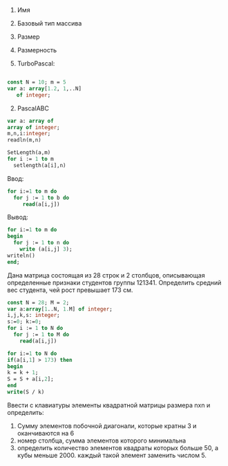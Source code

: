 
1. Имя
2. Базовый тип массива
3. Размер
4. Размерность

1. TurboPascal:
```pascal

const N = 10; m = 5 
var a: array[1.2, 1,..N]
   of integer;
```


2. PascalABC
```pascal
var a: array of
array of integer;
m,n,i:integer;
readln(m,n)

SetLength(a,m)
for i := 1 to m
  setlength(a[i],n)
```

Ввод:
```pascal
for i:=1 to m do 
  for j := 1 to b do 
     read(a[i,j])
```
Вывод:

```pascal
for i:=1 to m do
begin
  for j := 1 to n do
    write (a[i,j] 3);
writeln()
end;
```

Дана матрица состоящая из 28 строк и 2 столбцов, описывающая определенные признаки студентов группы 121341. Определить средний вес студента, чей рост превышает 173 см. 

```pascal
const N = 28; M = 2;
var a:array[1..N, 1.M] of integer;
i,j,k,s: integer; 
s:=0; k:=0;
for i := 1 to N do 
  for j := 1 to M do
    read(a[i,j])

for i:=1 to N do 
if(a[i,1] > 173) then
begin
k = k + 1;
S = S + a[i,2];
end
write(S / k)
```

Ввести с клавиатуры элементы квадратной матрицы размера nxn и определить: 
1. Сумму элементов побочной диагонали, которые кратны 3 и оканчиваются на 6
2. номер столбца, сумма элементов которого минимальна
3. определить количество элементов квадраты которых больше 50, а кубы меньше 2000. каждый такой элемент заменить числом 5.

	